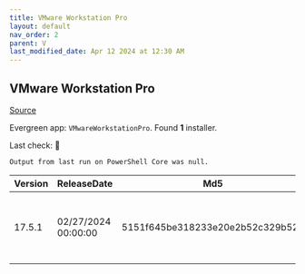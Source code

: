 ```yaml
---
title: VMware Workstation Pro
layout: default
nav_order: 2
parent: V
last_modified_date: Apr 12 2024 at 12:30 AM
---
```


## VMware Workstation Pro

[Source](https://www.vmware.com/products/workstation-pro.html)

Evergreen app: `VMwareWorkstationPro`. Found **1** installer.

Last check: 🔴
```
Output from last run on PowerShell Core was null.
```

| Version | ReleaseDate         | Md5                              | Sha256                                                           | Size      | Type | URI                                                                                                                                                                                                |
| ------- | ------------------- | -------------------------------- | ---------------------------------------------------------------- | --------- | ---- | -------------------------------------------------------------------------------------------------------------------------------------------------------------------------------------------------- |
| 17.5.1  | 02/27/2024 00:00:00 | 5151f645be318233e20e2b52c329b529 | 0ed4da2275cb379628717726226a5f60f0c563ad043ae555dedffc503f9795a0 | 594.29 MB | exe  | [https://download3.vmware.com/software/WKST-1751-WIN/VMware-workstation-full-17.5.1-23298084.exe](https://download3.vmware.com/software/WKST-1751-WIN/VMware-workstation-full-17.5.1-23298084.exe) |
